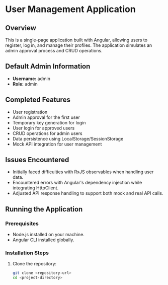 # User Management Application

## Overview
This is a single-page application built with Angular, allowing users to register, log in, and manage their profiles. The application simulates an admin approval process and CRUD operations.

## Default Admin Information
- **Username:** admin
- **Role:** admin

## Completed Features
- User registration
- Admin approval for the first user
- Temporary key generation for login
- User login for approved users
- CRUD operations for admin users
- Data persistence using LocalStorage/SessionStorage
- Mock API integration for user management

## Issues Encountered
- Initially faced difficulties with RxJS observables when handling user data.
- Encountered errors with Angular's dependency injection while integrating HttpClient.
- Adjusted API response handling to support both mock and real API calls.

## Running the Application
### Prerequisites
- Node.js installed on your machine.
- Angular CLI installed globally.

### Installation Steps
1. Clone the repository:
   ```bash
   git clone <repository-url>
   cd <project-directory>
